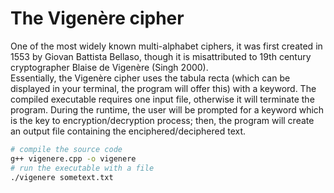 # The Vigenère cipher 
One of the most widely known multi-alphabet ciphers, it was first created in 1553 by Giovan Battista Bellaso, though it is misattributed to 19th century cryptographer Blaise de Vigenère (Singh 2000).  
Essentially, the Vigenère cipher uses the tabula recta (which can be displayed in your terminal, the program will offer this) with a keyword.
The compiled executable requires one input file, otherwise it will terminate the program. During the runtime, the user will be prompted for a keyword which is the key to encryption/decryption process; then, the program will create an output file containing the enciphered/deciphered text.
```bash
# compile the source code
g++ vigenere.cpp -o vigenere
# run the executable with a file
./vigenere sometext.txt
```
